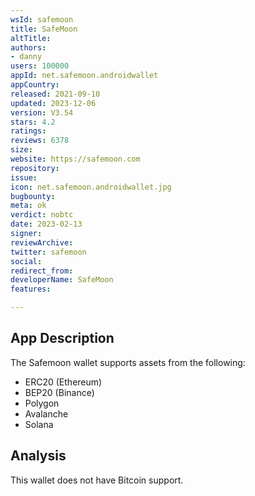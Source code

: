 ```yaml
---
wsId: safemoon
title: SafeMoon
altTitle: 
authors:
- danny
users: 100000
appId: net.safemoon.androidwallet
appCountry: 
released: 2021-09-10
updated: 2023-12-06
version: V3.54
stars: 4.2
ratings: 
reviews: 6378
size: 
website: https://safemoon.com
repository: 
issue: 
icon: net.safemoon.androidwallet.jpg
bugbounty: 
meta: ok
verdict: nobtc
date: 2023-02-13
signer: 
reviewArchive: 
twitter: safemoon
social: 
redirect_from: 
developerName: SafeMoon
features: 

---
```


## App Description 

The Safemoon wallet supports assets from the following: 

- ERC20 (Ethereum)
- BEP20 (Binance)
- Polygon
- Avalanche
- Solana

## Analysis 

This wallet does not have Bitcoin support. 
